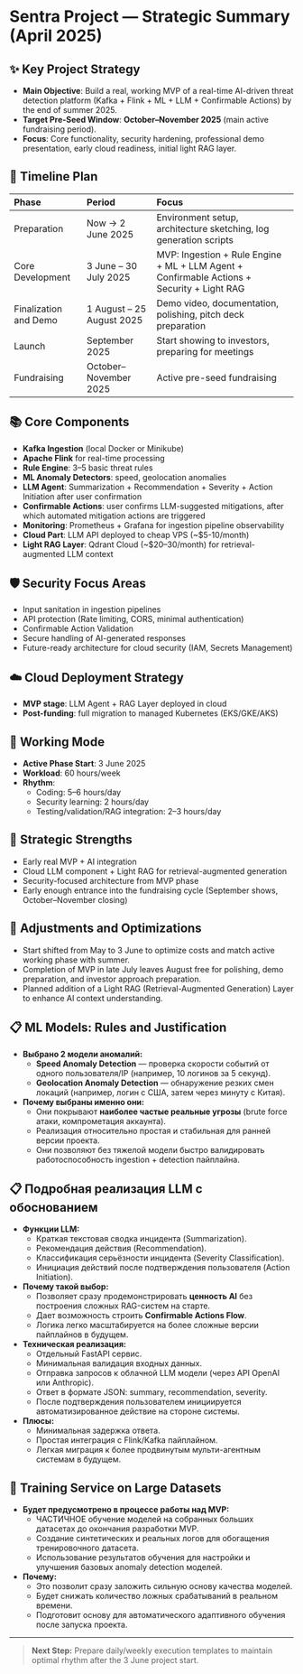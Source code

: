 # Sentra Project — Strategic Summary (April 2025)

## ✨ Key Project Strategy
- **Main Objective**: Build a real, working MVP of a real-time AI-driven threat detection platform (Kafka + Flink + ML + LLM + Confirmable Actions) by the end of summer 2025.
- **Target Pre-Seed Window**: **October–November 2025** (main active fundraising period).
- **Focus**: Core functionality, security hardening, professional demo presentation, early cloud readiness, initial light RAG layer.

## 📅 Timeline Plan
| Phase | Period | Focus |
|:-----|:------|:-----|
| Preparation | Now → 2 June 2025 | Environment setup, architecture sketching, log generation scripts |
| Core Development | 3 June – 30 July 2025 | MVP: Ingestion + Rule Engine + ML + LLM Agent + Confirmable Actions + Security + Light RAG |
| Finalization and Demo | 1 August – 25 August 2025 | Demo video, documentation, polishing, pitch deck preparation |
| Launch | September 2025 | Start showing to investors, preparing for meetings |
| Fundraising | October–November 2025 | Active pre-seed fundraising |

## 📚 Core Components
- **Kafka Ingestion** (local Docker or Minikube)
- **Apache Flink** for real-time processing
- **Rule Engine**: 3–5 basic threat rules
- **ML Anomaly Detectors**: speed, geolocation anomalies
- **LLM Agent**: Summarization + Recommendation + Severity + Action Initiation after user confirmation
- **Confirmable Actions**: user confirms LLM-suggested mitigations, after which automated mitigation actions are triggered
- **Monitoring**: Prometheus + Grafana for ingestion pipeline observability
- **Cloud Part**: LLM API deployed to cheap VPS (~$5-10/month)
- **Light RAG Layer**: Qdrant Cloud (~$20–30/month) for retrieval-augmented LLM context

## 🛡️ Security Focus Areas
- Input sanitation in ingestion pipelines
- API protection (Rate limiting, CORS, minimal authentication)
- Confirmable Action Validation
- Secure handling of AI-generated responses
- Future-ready architecture for cloud security (IAM, Secrets Management)

## ☁️ Cloud Deployment Strategy
- **MVP stage**: LLM Agent + RAG Layer deployed in cloud
- **Post-funding**: full migration to managed Kubernetes (EKS/GKE/AKS)

## 🔧 Working Mode
- **Active Phase Start**: 3 June 2025
- **Workload**: 60 hours/week
- **Rhythm**:
    - Coding: 5–6 hours/day
    - Security learning: 2 hours/day
    - Testing/validation/RAG integration: 2–3 hours/day

## 💪 Strategic Strengths
- Early real MVP + AI integration
- Cloud LLM component + Light RAG for retrieval-augmented generation
- Security-focused architecture from MVP phase
- Early enough entrance into the fundraising cycle (September shows, October–November closing)

## 🔄 Adjustments and Optimizations
- Start shifted from May to 3 June to optimize costs and match active working phase with summer.
- Completion of MVP in late July leaves August free for polishing, demo preparation, and investor approach preparation.
- Planned addition of a Light RAG (Retrieval-Augmented Generation) Layer to enhance AI context understanding.

## 📋 ML Models: Rules and Justification
- **Выбрано 2 модели аномалий:**
    - **Speed Anomaly Detection** — проверка скорости событий от одного пользователя/IP (например, 10 логинов за 5 секунд).
    - **Geolocation Anomaly Detection** — обнаружение резких смен локаций (например, логин с США, затем через минуту с Китая).
- **Почему выбраны именно они:**
    - Они покрывают **наиболее частые реальные угрозы** (brute force атаки, компрометация аккаунта).
    - Реализация относительно простая и стабильная для ранней версии проекта.
    - Они позволяют без тяжелой модели быстро валидировать работоспособность ingestion + detection пайплайна.

## 📋 Подробная реализация LLM с обоснованием
- **Функции LLM:**
    - Краткая текстовая сводка инцидента (Summarization).
    - Рекомендация действия (Recommendation).
    - Классификация серьёзности инцидента (Severity Classification).
    - Инициация действий после подтверждения пользователя (Action Initiation).
- **Почему такой выбор:**
    - Позволяет сразу продемонстрировать **ценность AI** без построения сложных RAG-систем на старте.
    - Дает возможность строить **Confirmable Actions Flow**.
    - Логика легко масштабируется на более сложные версии пайплайнов в будущем.
- **Техническая реализация:**
    - Отдельный FastAPI сервис.
    - Минимальная валидация входных данных.
    - Отправка запросов к облачной LLM модели (через API OpenAI или Anthropic).
    - Ответ в формате JSON: summary, recommendation, severity.
    - После подтверждения пользователем инициируется автоматизированное действие на стороне системы.
- **Плюсы:**
    - Минимальная задержка ответа.
    - Простая интеграция с Flink/Kafka пайплайном.
    - Легкая миграция к более продвинутым мульти-агентным системам в будущем.

## 🧠 Training Service on Large Datasets
- **Будет предусмотрено в процессе работы над MVP:**
    - ЧАСТИЧНОЕ обучение моделей на собранных больших датасетах до окончания разработки MVP.
    - Создание синтетических и реальных логов для обогащения тренировочного датасета.
    - Использование результатов обучения для настройки и улучшения базовых anomaly detection моделей.
- **Почему:**
    - Это позволит сразу заложить сильную основу качества моделей.
    - Будет снижать количество ложных срабатываний в реальном времени.
    - Подготовит основу для автоматического адаптивного обучения после запуска проекта.

---

> **Next Step:** Prepare daily/weekly execution templates to maintain optimal rhythm after the 3 June project start.

